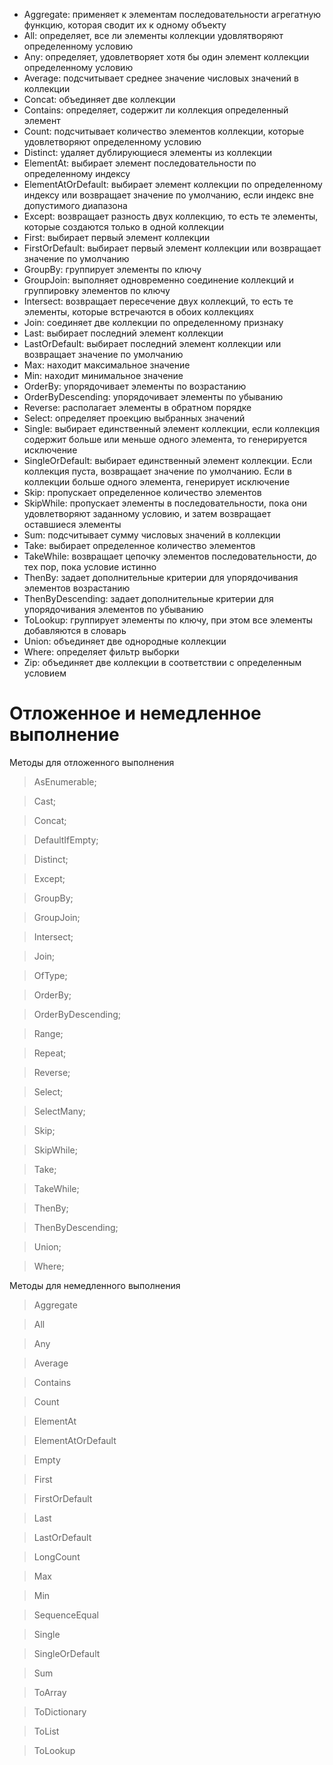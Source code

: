 - Aggregate: применяет к элементам последовательности агрегатную функцию, которая сводит их к одному объекту
- All: определяет, все ли элементы коллекции удовлятворяют определенному условию
- Any: определяет, удовлетворяет хотя бы один элемент коллекции определенному условию
- Average: подсчитывает cреднее значение числовых значений в коллекции
- Concat: объединяет две коллекции
- Contains: определяет, содержит ли коллекция определенный элемент
- Count: подсчитывает количество элементов коллекции, которые удовлетворяют определенному условию
- Distinct: удаляет дублирующиеся элементы из коллекции
- ElementAt: выбирает элемент последовательности по определенному индексу
- ElementAtOrDefault: выбирает элемент коллекции по определенному индексу или возвращает значение по умолчанию, если индекс вне допустимого диапазона
- Except: возвращает разность двух коллекцию, то есть те элементы, которые создаются только в одной коллекции
- First: выбирает первый элемент коллекции
- FirstOrDefault: выбирает первый элемент коллекции или возвращает значение по умолчанию
- GroupBy: группирует элементы по ключу
- GroupJoin: выполняет одновременно соединение коллекций и группировку элементов по ключу
- Intersect: возвращает пересечение двух коллекций, то есть те элементы, которые встречаются в обоих коллекциях
- Join: соединяет две коллекции по определенному признаку
- Last: выбирает последний элемент коллекции
- LastOrDefault: выбирает последний элемент коллекции или возвращает значение по умолчанию
- Max: находит максимальное значение
- Min: находит минимальное значение
- OrderBy: упорядочивает элементы по возрастанию
- OrderByDescending: упорядочивает элементы по убыванию
- Reverse: располагает элементы в обратном порядке
- Select: определяет проекцию выбранных значений
- Single: выбирает единственный элемент коллекции, если коллекция содержит больше или меньше одного элемента, то генерируется исключение
- SingleOrDefault: выбирает единственный элемент коллекции. Если коллекция пуста, возвращает значение по умолчанию. Если в коллекции больше одного элемента, генерирует исключение
- Skip: пропускает определенное количество элементов
- SkipWhile: пропускает элементы в последовательности, пока они удовлетворяют заданному условию, и затем возвращает оставшиеся элементы
- Sum: подсчитывает сумму числовых значений в коллекции
- Take: выбирает определенное количество элементов
- TakeWhile: возвращает цепочку элементов последовательности, до тех пор, пока условие истинно
- ThenBy: задает дополнительные критерии для упорядочивания элементов возрастанию
- ThenByDescending: задает дополнительные критерии для упорядочивания элементов по убыванию
- ToLookup: группирует элементы по ключу, при этом все элементы добавляются в словарь
- Union: объединяет две однородные коллекции
- Where: определяет фильтр выборки
- Zip: объединяет две коллекции в соответствии с определенным условием

# Отложенное и немедленное выполнение

Методы для отложенного выполнения
> AsEnumerable;

> Cast;

> Concat;

> DefaultIfEmpty;

> Distinct;

> Except;

> GroupBy;

> GroupJoin;

> Intersect;

> Join;

> OfType;

> OrderBy;

> OrderByDescending;

> Range;

> Repeat;

> Reverse;

> Select;

> SelectMany;

> Skip;

> SkipWhile;

> Take;

> TakeWhile;

> ThenBy;

> ThenByDescending;

> Union;

> Where;

Методы для немедленного выполнения
> Aggregate

> All

> Any

> Average

> Contains

> Count

> ElementAt

> ElementAtOrDefault

> Empty

> First

> FirstOrDefault

> Last

> LastOrDefault

> LongCount

> Max

> Min

> SequenceEqual

> Single

> SingleOrDefault

> Sum

> ToArray

> ToDictionary

> ToList

> ToLookup
